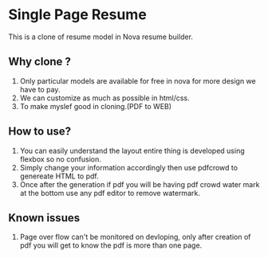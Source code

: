 # Single Page Resume

This is a clone of resume model in Nova resume builder.

## Why clone ?

1. Only particular models are available for free in nova for more design we have to pay.
2. We can customize as much as possible in html/css.
3. To make myslef good in cloning.(PDF to WEB)

## How to use?

1. You can easily understand the layout entire thing is developed using flexbox so no confusion.
2. Simply change your information accordingly then use pdfcrowd to genereate HTML to pdf.
3. Once after the generation if pdf you will be having pdf crowd water mark at the bottom use any pdf editor to remove watermark.

## Known issues

1. Page over flow can't be monitored on devloping, only after creation of pdf you will get to know the pdf is more than one page.

